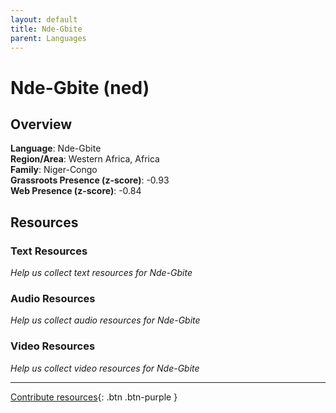 ```yaml
---
layout: default
title: Nde-Gbite
parent: Languages
---
```


# Nde-Gbite (ned)

## Overview

**Language**: Nde-Gbite  
**Region/Area**: Western Africa, Africa  
**Family**: Niger-Congo  
**Grassroots Presence (z-score)**: -0.93  
**Web Presence (z-score)**: -0.84  

## Resources

### Text Resources
*Help us collect text resources for Nde-Gbite*

### Audio Resources
*Help us collect audio resources for Nde-Gbite*

### Video Resources
*Help us collect video resources for Nde-Gbite*

---

[Contribute resources](https://forms.office.com/e/1SfLJx3u1r){: .btn .btn-purple }
